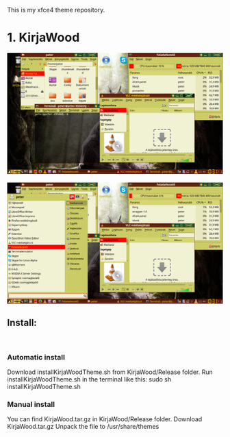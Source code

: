 This is my xfce4 theme repository.


<h1>1. KirjaWood</h1>
<div><img src="KirjaWood/Reviews/KirjaWoodReviewDirty.png" ></div><br>
<div><img src="KirjaWood/Reviews/KirjaWoodReviewDirtyWhiskerMenu.png" ></div>

<h2>Install:</h2><br>
<h3>Automatic install</h3>
Download installKirjaWoodTheme.sh from KirjaWood/Release folder.
Run installKirjaWoodTheme.sh in the terminal like this:
sudo sh installKirjaWoodTheme.sh
<h3>Manual install</h3>
You can find KirjaWood.tar.gz in KirjaWood/Release folder.
Download KirjaWood.tar.gz
Unpack the file to /usr/share/themes